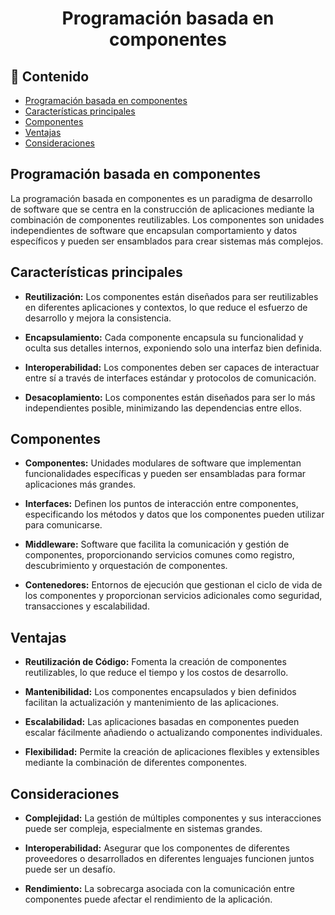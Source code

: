 <h1 align="center">Programación basada en componentes</h1>

<h2>📑 Contenido</h2>

- [Programación basada en componentes](#programación-basada-en-componentes)
- [Características principales](#características-principales)
- [Componentes](#componentes)
- [Ventajas](#ventajas)
- [Consideraciones](#consideraciones)

## Programación basada en componentes

La programación basada en componentes es un paradigma de desarrollo de software que se centra en la construcción de aplicaciones mediante la combinación de componentes reutilizables. Los componentes son unidades independientes de software que encapsulan comportamiento y datos específicos y pueden ser ensamblados para crear sistemas más complejos.

## Características principales

- **Reutilización:** Los componentes están diseñados para ser reutilizables en diferentes aplicaciones y contextos, lo que reduce el esfuerzo de desarrollo y mejora la consistencia.

- **Encapsulamiento:** Cada componente encapsula su funcionalidad y oculta sus detalles internos, exponiendo solo una interfaz bien definida.

- **Interoperabilidad:** Los componentes deben ser capaces de interactuar entre sí a través de interfaces estándar y protocolos de comunicación.

- **Desacoplamiento:** Los componentes están diseñados para ser lo más independientes posible, minimizando las dependencias entre ellos.

## Componentes

- **Componentes:** Unidades modulares de software que implementan funcionalidades específicas y pueden ser ensambladas para formar aplicaciones más grandes.

- **Interfaces:** Definen los puntos de interacción entre componentes, especificando los métodos y datos que los componentes pueden utilizar para comunicarse.

- **Middleware:** Software que facilita la comunicación y gestión de componentes, proporcionando servicios comunes como registro, descubrimiento y orquestación de componentes.

- **Contenedores:** Entornos de ejecución que gestionan el ciclo de vida de los componentes y proporcionan servicios adicionales como seguridad, transacciones y escalabilidad.

## Ventajas

- **Reutilización de Código:** Fomenta la creación de componentes reutilizables, lo que reduce el tiempo y los costos de desarrollo.

- **Mantenibilidad:** Los componentes encapsulados y bien definidos facilitan la actualización y mantenimiento de las aplicaciones.

- **Escalabilidad:** Las aplicaciones basadas en componentes pueden escalar fácilmente añadiendo o actualizando componentes individuales.

- **Flexibilidad:** Permite la creación de aplicaciones flexibles y extensibles mediante la combinación de diferentes componentes.

## Consideraciones

- **Complejidad:** La gestión de múltiples componentes y sus interacciones puede ser compleja, especialmente en sistemas grandes.

- **Interoperabilidad:** Asegurar que los componentes de diferentes proveedores o desarrollados en diferentes lenguajes funcionen juntos puede ser un desafío.

- **Rendimiento:** La sobrecarga asociada con la comunicación entre componentes puede afectar el rendimiento de la aplicación.

